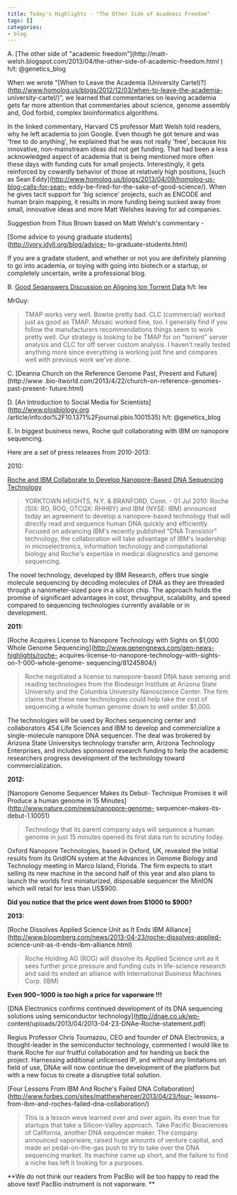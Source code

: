 ```yaml
---
title: Today's Highlights - "The Other Side of Academic Freedom"
tags: []
categories:
- blog
---
```

A. [The other side of "academic freedom"](http://matt-
welsh.blogspot.com/2013/04/the-other-side-of-academic-freedom.html ) h/t:
@genetics_blog
<!--more-->

When we wrote "[When to Leave the Academia (University
Cartel)?](http://www.homolog.us/blogs/2012/12/03/when-to-leave-the-academia-
university-cartel/)", we learned that commentaries on leaving academia gets
far more attention that commentaries about science, genome assembly and, God
forbid, complex bioinformatics algorithms.

In the linked commentary, Harvard CS professor Matt Welsh told readers, why he
left academia to join Google. Even though he got tenure and was 'free to do
anything', he explained that he was not really 'free', because his innovative,
non-mainstream ideas did not get funding. That had been a less acknowledged
aspect of academia that is being mentioned more often these days with funding
cuts for small projects. Interestingly, it gets reinforced by cowardly
behavior of those at relatively high positions, [such as Sean
Eddy](http://www.homolog.us/blogs/2013/04/09/homolog-us-blog-calls-for-sean-
eddy-be-fired-for-the-sake-of-good-science/). When he gives tacit support for
'big science' projects, such as ENCODE and human brain mapping, it results in
more funding being sucked away from small, innovative ideas and more Matt
Welshes leaving for ad companies.

Suggestion from Titus Brown based on Matt Welsh's commentary -

[Some advice to young graduate students](http://ivory.idyll.org/blog/advice-
to-graduate-students.html)

>

If you are a gradate student, and whether or not you are definitely planning
to go into academia, or toying with going into biotech or a startup, or
completely uncertain, write a professional blog.

B. [Good Seqanswers Discussion on Aligning Ion Torrent
Data](http://seqanswers.com/forums/showthread.php?t=29595) h/t: lex

MrGuy:

> TMAP works very well. Bowtie pretty bad. CLC (commercial) worked just as
good as TMAP. Mosaic worked fine, too. I generally find if you follow the
manufacturers recommendations things seem to work pretty well. Our strategy is
looking to be TMAP for on "torrent" server analysis and CLC for off server
custom analysis. I haven't really tested anything more since everything is
working just fine and compares well with previous work we've done.

C. [Deanna Church on the Reference Genome Past, Present and Future](http://www
.bio-itworld.com/2013/4/22/church-on-reference-genomes-past-present-
future.html)

D. [An Introduction to Social Media for Scientists](http://www.plosbiology.org
/article/info:doi%2F10.1371%2Fjournal.pbio.1001535) h/t: @genetics_blog

E. In biggest business news, Roche quit collaborating with IBM on nanopore
sequencing.

Here are a set of press releases from 2010-2013:

2010:

[Roche and IBM Collaborate to Develop Nanopore-Based DNA Sequencing
Technology](http://www-03.ibm.com/press/us/en/pressrelease/32037.wss)

> YORKTOWN HEIGHTS, N.Y. & BRANFORD, Conn. - 01 Jul 2010: Roche (SIX: RO, ROG;
OTCQX: RHHBY) and IBM (NYSE: IBM) announced today an agreement to develop a
nanopore-based technology that will directly read and sequence human DNA
quickly and efficiently. Focused on advancing IBM's recently published "DNA
Transistor" technology, the collaboration will take advantage of IBM's
leadership in microelectronics, information technology and computational
biology and Roche's expertise in medical diagnostics and genome sequencing.

The novel technology, developed by IBM Research, offers true single molecule
sequencing by decoding molecules of DNA as they are threaded through a
nanometer-sized pore in a silicon chip. The approach holds the promise of
significant advantages in cost, throughput, scalability, and speed compared to
sequencing technologies currently available or in development.

**2011:**

[Roche Acquires License to Nanopore Technology with Sights on $1,000 Whole
Genome Sequencing](http://www.genengnews.com/gen-news-highlights/roche-
acquires-license-to-nanopore-technology-with-sights-on-1-000-whole-genome-
sequencing/81245804/)

> Roche negotiated a license to nanopore-based DNA base sensing and reading
technologies from the Biodesign Institute at Arizona State University and the
Columbia University Nanoscience Center. The firm claims that these new
technologies could help take the cost of sequencing a whole human genome down
to well under $1,000.

The technologies will be used by Roches sequencing center and collaborators
454 Life Sciences and IBM to develop and commercialize a single-molecule
nanopore DNA sequencer. The deal was brokered by Arizona State Universitys
technology transfer arm, Arizona Technology Enterprises, and includes
sponsored research funding to help the academic researchers progress
development of the technology toward commercialization.

**2012:**

[Nanopore Genome Sequencer Makes its Debut- Technique Promises it will Produce
a human genome in 15 Minutes](http://www.nature.com/news/nanopore-genome-
sequencer-makes-its-debut-1.10051)

> Technology that its parent company says will sequence a human genome in just
15 minutes opened its first data run to scrutiny today.

Oxford Nanopore Technologies, based in Oxford, UK, revealed the initial
results from its GridION system at the Advances in Genome Biology and
Technology meeting in Marco Island, Florida. The firm expects to start selling
its new machine in the second half of this year and also plans to launch the
worlds first miniaturized, disposable sequencer the MinION which will retail
for less than US$900.

**Did you notice that the price went down from $1000 to $900?**

**2013:**

[Roche Dissolves Applied Science Unit as It Ends IBM
Alliance](http://www.bloomberg.com/news/2013-04-23/roche-dissolves-applied-
science-unit-as-it-ends-ibm-alliance.html)

> Roche Holding AG (ROG) will dissolve its Applied Science unit as it sees
further price pressure and funding cuts in life-science research and said its
ended an alliance with International Business Machines Corp. (IBM)

**Even $900-$1000 is too high a price for vaporware !!!**

[DNA Electronics confirms continued development of its DNA sequencing
solutions using semiconductor technology](http://dnae.co.uk/wp-
content/uploads/2013/04/2013-04-23-DNAe-Roche-statement.pdf)

>

Regius Professor Chris Toumazou, CEO and founder of DNA Electronics, a
thought-leader in the semiconductor technology, commented I would like to
thank Roche for our fruitful collaboration and for handing us back the
project. Harnessing additional unlicensed IP, and without any limitations on
field of use, DNAe will now continue the development of the platform but with
a new focus to create a disruptive total solution.

[Four Lessons From IBM And Roche's Failed DNA
Collaboration](http://www.forbes.com/sites/matthewherper/2013/04/23/four-
lessons-from-ibm-and-roches-failed-dna-collaboration/)

> This is a lesson weve learned over and over again. Its even true for
startups that take a Silicon-Valley approach. Take Pacific Biosciences of
California, another DNA sequencer maker. The company announced vaporware,
raised huge amounts of venture capital, and made an pedal-on-the-gas push to
try to take over the DNA sequencing market. Its machine came up short, and the
failure to find a niche has left it looking for a purposes.

**We do not think our readers from PacBio will be too happy to read the above text! PacBio instrument is not vaporware. **

